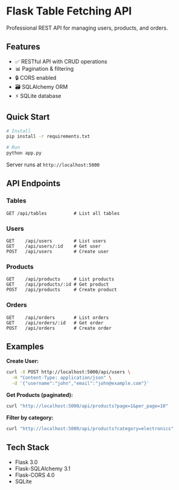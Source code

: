 # Flask Table Fetching API

Professional REST API for managing users, products, and orders.

## Features

- ✅ RESTful API with CRUD operations
- 📊 Pagination & filtering
- 🔒 CORS enabled
- 🗃️ SQLAlchemy ORM
- ⚡ SQLite database

## Quick Start

```bash
# Install
pip install -r requirements.txt

# Run
python app.py
```

Server runs at `http://localhost:5000`

## API Endpoints

### Tables
```
GET /api/tables          # List all tables
```

### Users
```
GET    /api/users        # List users
GET    /api/users/:id    # Get user
POST   /api/users        # Create user
```

### Products
```
GET    /api/products     # List products
GET    /api/products/:id # Get product
POST   /api/products     # Create product
```

### Orders
```
GET    /api/orders       # List orders
GET    /api/orders/:id   # Get order
POST   /api/orders       # Create order
```

## Examples

**Create User:**
```bash
curl -X POST http://localhost:5000/api/users \
  -H "Content-Type: application/json" \
  -d '{"username":"john","email":"john@example.com"}'
```

**Get Products (paginated):**
```bash
curl "http://localhost:5000/api/products?page=1&per_page=10"
```

**Filter by category:**
```bash
curl "http://localhost:5000/api/products?category=electronics"
```

## Tech Stack

- Flask 3.0
- Flask-SQLAlchemy 3.1
- Flask-CORS 4.0
- SQLite
